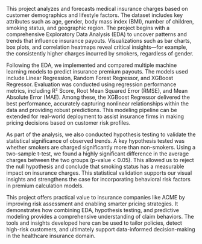 This project analyzes and forecasts medical insurance charges based on customer demographics and lifestyle factors. The dataset includes key attributes such as age, gender, body mass index (BMI), number of children, smoking status, and geographic region. The project begins with a comprehensive Exploratory Data Analysis (EDA) to uncover patterns and trends that influence insurance payouts. Visualizations such as bar charts, box plots, and correlation heatmaps reveal critical insights—for example, the consistently higher charges incurred by smokers, regardless of gender.

Following the EDA, we implemented and compared multiple machine learning models to predict insurance premium payouts. The models used include Linear Regression, Random Forest Regressor, and XGBoost Regressor. Evaluation was conducted using regression performance metrics, including R² Score, Root Mean Squared Error (RMSE), and Mean Absolute Error (MAE). Among these, the XGBoost Regressor delivered the best performance, accurately capturing nonlinear relationships within the data and providing robust predictions. This modeling pipeline can be extended for real-world deployment to assist insurance firms in making pricing decisions based on customer risk profiles.

As part of the analysis, we also conducted hypothesis testing to validate the statistical significance of observed trends. A key hypothesis tested was whether smokers are charged significantly more than non-smokers. Using a two-sample t-test, we found a highly significant difference in the average charges between the two groups (p-value < 0.05). This allowed us to reject the null hypothesis and conclude that smoking status has a measurable impact on insurance charges. This statistical validation supports our visual insights and strengthens the case for incorporating behavioral risk factors in premium calculation models.

This project offers practical value to insurance companies like ACME by improving risk assessment and enabling smarter pricing strategies. It demonstrates how combining EDA, hypothesis testing, and predictive modeling provides a comprehensive understanding of claim behaviors. The tools and insights developed here can be used to tailor policies, detect high-risk customers, and ultimately support data-informed decision-making in the healthcare insurance domain.
